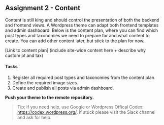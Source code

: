 ##  Assignment 2 - Content
Content is still king and should control the presentation of both the backend and frontend views. A Wordpress theme can adapt both frontend templates and admin dashboard. Below is the content plan, where you can find which post types and taxonomies we need to prepare for and what content to create. You can add other content later, but stick to the plan for now.

[Link to content plan] (include site-wide content here + describe why custom pt and tax)

#### Tasks
1. Register all required post types and taxonomies from the content plan.
1. Define the required image sizes.
2. Create and publish all posts via admin dashboard.

**Push your theme to the remote repository.**

> Tip: If you need help, use Google or Wordpress Offical Codex: https://codex.wordpress.org/. If stuck please visit the Slack channel and ask for help.
